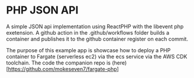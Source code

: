 # PHP JSON API

A simple JSON api implementation using ReactPHP with the libevent php exetension. A github action in the .github/workflows folder builds a container and publishes it to the github container register on each commit. 

The purpose of this example app is showcase how to deploy a PHP container to Fargate (serverless ec2) via the ecs service via the AWS CDK toolchain. The code the companion repo is (here)[https://github.com/mokeseven7/fargate-php]
